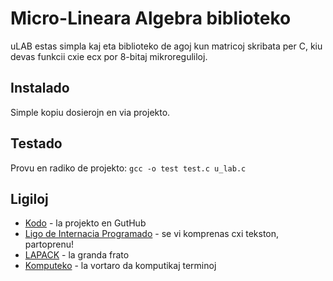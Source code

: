 Micro-Lineara Algebra biblioteko
==========================================

uLAB estas simpla kaj eta biblioteko de agoj kun matricoj skribata per C, 
kiu devas funkcii cxie ecx por 8-bitaj mikroreguliloj.

Instalado
-------------------------------------------

Simple kopiu dosierojn en via projekto.


Testado
-------------------------------------------

Provu en radiko de projekto:  `gcc -o test test.c u_lab.c`

Ligiloj
-------------------------------------------

* [Kodo][1] - la projekto en GutHub
* [Ligo de Internacia Programado][2] - se vi komprenas cxi tekston, partoprenu!
* [LAPACK][3] - la granda frato
* [Komputeko][4] - la vortaro da komputikaj terminoj

[1]:https://github.com/flipback/ulab
[2]:http://www.ldip.org
[3]:http://www.netlib.org/lapack/
[4]:http://komputeko.net/
